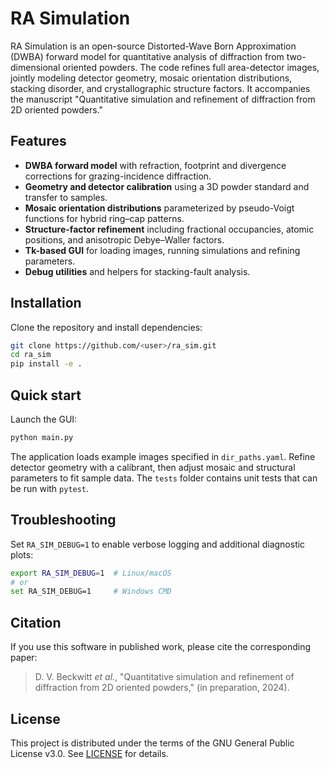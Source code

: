 # RA Simulation

RA Simulation is an open-source Distorted-Wave Born Approximation (DWBA) forward model for quantitative analysis of diffraction from two-dimensional oriented powders. The code refines full area-detector images, jointly modeling detector geometry, mosaic orientation distributions, stacking disorder, and crystallographic structure factors. It accompanies the manuscript "Quantitative simulation and refinement of diffraction from 2D oriented powders."

## Features

- **DWBA forward model** with refraction, footprint and divergence corrections for grazing-incidence diffraction.
- **Geometry and detector calibration** using a 3D powder standard and transfer to samples.
- **Mosaic orientation distributions** parameterized by pseudo-Voigt functions for hybrid ring–cap patterns.
- **Structure-factor refinement** including fractional occupancies, atomic positions, and anisotropic Debye–Waller factors.
- **Tk-based GUI** for loading images, running simulations and refining parameters.
- **Debug utilities** and helpers for stacking-fault analysis.

## Installation

Clone the repository and install dependencies:

```bash
git clone https://github.com/<user>/ra_sim.git
cd ra_sim
pip install -e .
```

## Quick start

Launch the GUI:

```bash
python main.py
```

The application loads example images specified in `dir_paths.yaml`. Refine detector geometry with a calibrant, then adjust mosaic and structural parameters to fit sample data. The `tests` folder contains unit tests that can be run with `pytest`.

## Troubleshooting

Set `RA_SIM_DEBUG=1` to enable verbose logging and additional diagnostic plots:

```bash
export RA_SIM_DEBUG=1  # Linux/macOS
# or
set RA_SIM_DEBUG=1     # Windows CMD
```

## Citation

If you use this software in published work, please cite the corresponding paper:

> D. V. Beckwitt *et al.*, "Quantitative simulation and refinement of diffraction from 2D oriented powders," (in preparation, 2024).

## License

This project is distributed under the terms of the GNU General Public License v3.0. See [LICENSE](LICENSE) for details.

